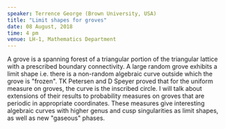 ```yaml
---
speaker: Terrence George (Brown University, USA)
title: "Limit shapes for groves"
date: 08 August, 2018
time: 4 pm
venue: LH-1, Mathematics Department
---
```


A grove is a spanning forest of a triangular portion of the triangular lattice with a prescribed boundary connectivity. A large random grove exhibits a limit shape i.e. there is a non-random algebraic curve outside which the grove is "frozen". TK Petersen and D Speyer proved that for the uniform measure on groves, the curve is the inscribed circle. I will talk about extensions of their results to probability measures on groves that are periodic in appropriate coordinates. These measures give interesting algebraic curves with higher genus and cusp singularities as limit shapes, as well as new "gaseous" phases.
